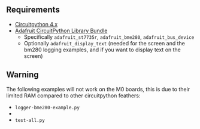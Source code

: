 ## Requirements

* [Circuitpython 4.x](https://circuitpython.org/downloads)
* [Adafruit CircuitPython Library Bundle](https://circuitpython.org/libraries)
    * Specifically `adafruit_st7735r`, `adafruit_bme280`, `adafruit_bus_device`
    * Optionally `adafruit_display_text` (needed for the screen and the bm280 logging examples, and if you want to display text on the screen)

## Warning
The following examples will not work on the M0 boards, this is due to their limited RAM compared to other circuitpython feathers:
* `logger-bme280-example.py`
* 
* `test-all.py`